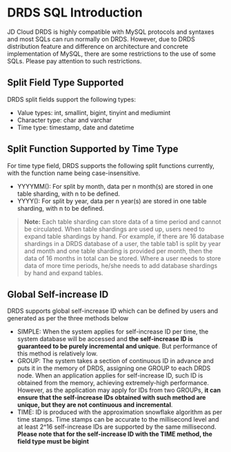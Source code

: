 # DRDS SQL Introduction

JD Cloud DRDS is highly compatible with MySQL protocols and syntaxes and most SQLs can run normally on DRDS. However, due to DRDS distribution feature and difference on architecture and concrete implementation of MySQL, there are some restrictions to the use of some SQLs. Please pay attention to such restrictions.


## Split Field Type Supported
DRDS split fields support the following types:
- Value types: int, smallint, bigint, tinyint and mediumint
- Character type: char and varchar
- Time type: timestamp, date and datetime

## Split Function Supported by Time Type
For time type field, DRDS supports the following split functions currently, with the function name being case-insensitive.
- YYYYMM(): For split by month, data per n month(s) are stored in one table sharding, with n to be defined.
- YYYY(): For split by year, data per n year(s) are stored in one table sharding, with n to be defined.

>**Note:**
Each table sharding can store data of a time period and cannot be circulated. When table shardings are used up, users need to expand table shardings by hand.
For example, if there are 16 database shardings in a DRDS database of a user, the table tab1 is split by year and month and one table sharding is provided per month, then the data of 16 months in total can be stored. Where a user needs to store data of more time periods, he/she needs to add database shardings by hand and expand tables.

## Global Self-increase ID
DRDS supports global self-increase ID which can be defined by users and generated as per the three methods below
- SIMPLE: When the system applies for self-increase ID per time, the system database will be accessed and **the self-increase ID is guaranteed to be purely incremental and unique**. But performance of this method is relatively low.
- GROUP: The system takes a section of continuous ID in advance and puts it in the memory of DRDS, assigning one GROUP to each DRDS node. When an application applies for self-increase ID, such ID is obtained from the memory, achieving extremely-high performance. However, as the application may apply for IDs from two GROUPs, **it can ensure that the self-increase IDs obtained with such method are unique, but they are not continuous and incremental**.
- TIME: ID is produced with the approximation snowflake algorithm as per time stamps. Time stamps can be accurate to the millisecond level and at least 2^16 self-increase IDs are supported by the same millisecond. **Please note that for the self-increase ID with the TIME method, the field type must be bigint**



